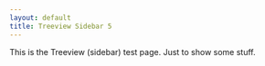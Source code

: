 ```yaml
---
layout: default
title: Treeview Sidebar 5
---
```


This is the Treeview (sidebar) test page. Just to show some stuff.